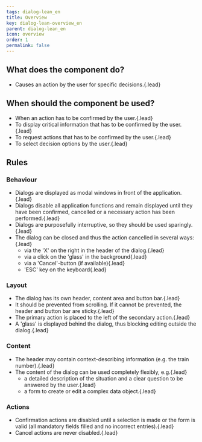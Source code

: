 ```yaml
---
tags: dialog-lean_en
title: Overview
key: dialog-lean-overview_en
parent: dialog-lean_en
icon: overview
order: 1
permalink: false  
---
```


## What does the component do?
* Causes an action by the user for specific decisions.{.lead}

## When should the component be used?
* When an action has to be confirmed by the user.{.lead}
* To display critical information that has to be confirmed by the user.{.lead}
* To request actions that has to be confirmed by the user.{.lead}
* To select decision options by the user.{.lead}

## Rules
### Behaviour
* Dialogs are displayed as modal windows in front of the application.{.lead}
* Dialogs disable all application functions and remain displayed until they have been confirmed, cancelled or a necessary action has been performed.{.lead}
* Dialogs are purposefully interruptive, so they should be used sparingly.{.lead}
* The dialog can be closed and thus the action cancelled in several ways:{.lead}
    * via the 'X' on the right in the header of the dialog.{.lead}
    * via a click on the 'glass' in the background{.lead}
    * via a 'Cancel'-button (if available){.lead}
    * 'ESC' key on the keyboard{.lead}

### Layout
* The dialog has its own header, content area and button bar.{.lead}
* It should be prevented from scrolling. If it cannot be prevented, the header and button bar are sticky.{.lead}
* The primary action is placed to the left of the secondary action.{.lead}
* A 'glass' is displayed behind the dialog, thus blocking editing outside the dialog.{.lead}

### Content
* The header may contain context-describing information (e.g. the train number).{.lead}
* The content of the dialog can be used completely flexibly, e.g.{.lead}
    * a detailed description of the situation and a clear question to be answered by the user.{.lead}
    * a form to create or edit a complex data object.{.lead}

### Actions
* Confirmation actions are disabled until a selection is made or the form is valid (all mandatory fields filled and no incorrect entries).{.lead}
* Cancel actions are never disabled.{.lead}